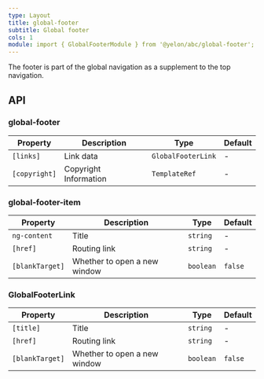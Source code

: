 ```yaml
---
type: Layout
title: global-footer
subtitle: Global footer
cols: 1
module: import { GlobalFooterModule } from '@yelon/abc/global-footer';
---
```


The footer is part of the global navigation as a supplement to the top navigation.

## API

### global-footer

| Property | Description | Type | Default |
|----|----|----|-----|
| `[links]` | Link data | `GlobalFooterLink` | - |
| `[copyright]` | Copyright Information | `TemplateRef` | - |

### global-footer-item

| Property | Description | Type | Default |
|----|----|----|-----|
| `ng-content` | Title | `string` | - |
| `[href]` | Routing link | `string` | - |
| `[blankTarget]` | Whether to open a new window | `boolean` | `false` |

### GlobalFooterLink

| Property | Description | Type | Default |
|----|----|----|-----|
| `[title]` | Title | `string` | - |
| `[href]` | Routing link | `string` | - |
| `[blankTarget]` | Whether to open a new window | `boolean` | `false` |
